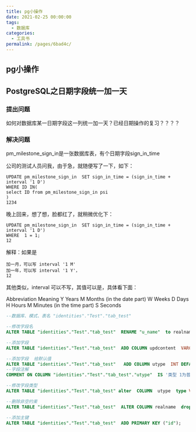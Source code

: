 ```yaml
---
title: pg小操作
date: 2021-02-25 00:00:00
tags: 
  - 数据库
categories: 
  - 工具书
permalink: /pages/6bad4c/
---
```


## pg小操作

## PostgreSQL之日期字段统一加一天

### **提出问题**

如何对数据库某一日期字段这一列统一加一天？已经日期操作的复习？？？？

### **解决问题**

pm_milestone_sign_in是一张数据库表，有个日期字段sign_in_time

公司的测试人员问我，由于急，就随便写了一下，如下：

```
UPDATE pm_milestone_sign_in  SET sign_in_time = (sign_in_time + interval '1 D')
WHERE ID IN(
select ID from pm_milestone_sign_in psi
)
1234
```

晚上回来，想了想，脸都红了，就稍微优化下：

```
UPDATE pm_milestone_sign_in  SET sign_in_time = (sign_in_time + interval '1 D')
WHERE  1 = 1;
12
```

解释：如果是

```
加一月，可以写 interval '1 M'
加一年，可以写 interval '1 Y'，
12
```

其他类似，interval 可以不写，其值可以是，具体看下面：

Abbreviation Meaning
Y Years
M Months (in the date part)
W Weeks
D Days
H Hours
M Minutes (in the time part)
S Seconds





```sql
--数据库、模式、表名 "identities"."Test"."tab_test"

--修改字段名
ALTER TABLE "identities"."Test"."tab_test"  RENAME "u_name"  to realname ;

--添加字段
ALTER TABLE "identities"."Test"."tab_test"  ADD COLUMN updcontent  VARCHAR(50);

--添加字段  给默认值 
ALTER TABLE "identities"."Test"."tab_test"   ADD COLUMN utype  INT DEFAULT(1);
--字段注解
COMMENT ON COLUMN "identities"."Test"."tab_test"."utype"  IS '类型 1为普通 2为高级';

--修改字段类型
ALTER TABLE "identities"."Test"."tab_test" alter  COLUMN  utype  type VARCHAR(50) ;

--删除非空约束
ALTER TABLE "identities"."Test"."tab_test"  ALTER COLUMN realname  drop not    NULL;

--添加主键
ALTER TABLE "identities"."Test"."tab_test"  ADD PRIMARY KEY ("id");
```

